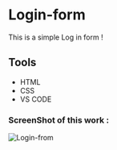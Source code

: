 # Login-form

This is a simple Log in form !

## Tools

- HTML
- CSS
- VS CODE

### ScreenShot of this work :

![Login-from](https://user-images.githubusercontent.com/82101597/133242334-54e5dff4-54e6-4d8f-a091-4a67c4fa1ce5.png)


